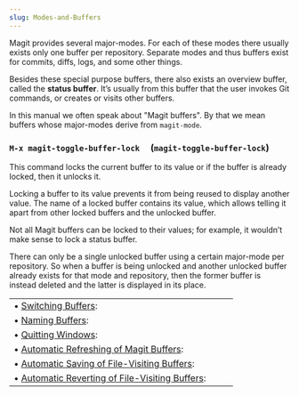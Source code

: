 ```yaml
---
slug: Modes-and-Buffers
---
```


Magit provides several major-modes. For each of these modes there usually exists only one buffer per repository. Separate modes and thus buffers exist for commits, diffs, logs, and some other things.

Besides these special purpose buffers, there also exists an overview buffer, called the **status buffer**. It’s usually from this buffer that the user invokes Git commands, or creates or visits other buffers.

In this manual we often speak about "Magit buffers". By that we mean buffers whose major-modes derive from `magit-mode`.

### `M-x magit-toggle-buffer-lock`     (`magit-toggle-buffer-lock`)

This command locks the current buffer to its value or if the buffer is already locked, then it unlocks it.

Locking a buffer to its value prevents it from being reused to display another value. The name of a locked buffer contains its value, which allows telling it apart from other locked buffers and the unlocked buffer.

Not all Magit buffers can be locked to their values; for example, it wouldn’t make sense to lock a status buffer.

There can only be a single unlocked buffer using a certain major-mode per repository. So when a buffer is being unlocked and another unlocked buffer already exists for that mode and repository, then the former buffer is instead deleted and the latter is displayed in its place.

|                                                                                                                 |    |    |
| :-------------------------------------------------------------------------------------------------------------- | -- | :- |
| • [Switching Buffers](/docs/magit/Switching-Buffers):                                                           |    |    |
| • [Naming Buffers](/docs/magit/Naming-Buffers):                                                                 |    |    |
| • [Quitting Windows](/docs/magit/Quitting-Windows):                                                             |    |    |
| • [Automatic Refreshing of Magit Buffers](/docs/magit/Automatic-Refreshing-of-Magit-Buffers):                   |    |    |
| • [Automatic Saving of File-Visiting Buffers](/docs/magit/Automatic-Saving-of-File_002dVisiting-Buffers):       |    |    |
| • [Automatic Reverting of File-Visiting Buffers](/docs/magit/Automatic-Reverting-of-File_002dVisiting-Buffers): |    |    |
